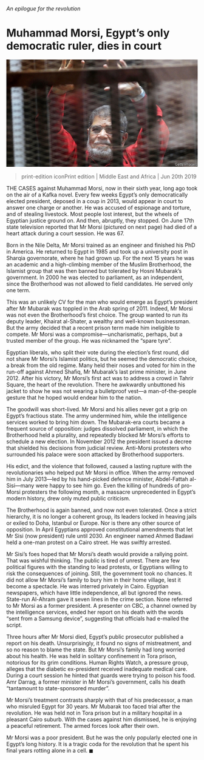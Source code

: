 ###### An epilogue for the revolution

# Muhammad Morsi, Egypt’s only democratic ruler, dies in court 

![image](images/20190622_map001.jpg) 

> print-edition iconPrint edition | Middle East and Africa | Jun 20th 2019 

THE CASES against Muhammad Morsi, now in their sixth year, long ago took on the air of a Kafka novel. Every few weeks Egypt’s only democratically elected president, deposed in a coup in 2013, would appear in court to answer one charge or another. He was accused of espionage and torture, and of stealing livestock. Most people lost interest, but the wheels of Egyptian justice ground on. And then, abruptly, they stopped. On June 17th state television reported that Mr Morsi (pictured on next page) had died of a heart attack during a court session. He was 67. 

Born in the Nile Delta, Mr Morsi trained as an engineer and finished his PhD in America. He returned to Egypt in 1985 and took up a university post in Sharqia governorate, where he had grown up. For the next 15 years he was an academic and a high-climbing member of the Muslim Brotherhood, the Islamist group that was then banned but tolerated by Hosni Mubarak’s government. In 2000 he was elected to parliament, as an independent, since the Brotherhood was not allowed to field candidates. He served only one term. 

This was an unlikely CV for the man who would emerge as Egypt’s president after Mr Mubarak was toppled in the Arab spring of 2011. Indeed, Mr Morsi was not even the Brotherhood’s first choice. The group wanted to run its deputy leader, Khairat al-Shater, a wealthy and well-known businessman. But the army decided that a recent prison term made him ineligible to compete. Mr Morsi was a compromise—uncharismatic, perhaps, but a trusted member of the group. He was nicknamed the “spare tyre”. 

Egyptian liberals, who split their vote during the election’s first round, did not share Mr Morsi’s Islamist politics, but he seemed the democratic choice, a break from the old regime. Many held their noses and voted for him in the run-off against Ahmed Shafiq, Mr Mubarak’s last prime minister, in June 2012. After his victory, Mr Morsi’s first act was to address a crowd in Tahrir Square, the heart of the revolution. There he awkwardly unbuttoned his jacket to show he was not wearing a bulletproof vest—a man-of-the-people gesture that he hoped would endear him to the nation. 

The goodwill was short-lived. Mr Morsi and his allies never got a grip on Egypt’s fractious state. The army undermined him, while the intelligence services worked to bring him down. The Mubarak-era courts became a frequent source of opposition: judges dissolved parliament, in which the Brotherhood held a plurality, and repeatedly blocked Mr Morsi’s efforts to schedule a new election. In November 2012 the president issued a decree that shielded his decisions from judicial review. Anti-Morsi protesters who surrounded his palace were soon attacked by Brotherhood supporters. 

His edict, and the violence that followed, caused a lasting rupture with the revolutionaries who helped put Mr Morsi in office. When the army removed him in July 2013—led by his hand-picked defence minister, Abdel-Fattah al-Sisi—many were happy to see him go. Even the killing of hundreds of pro-Morsi protesters the following month, a massacre unprecedented in Egypt’s modern history, drew only muted public criticism. 

The Brotherhood is again banned, and now not even tolerated. Once a strict hierarchy, it is no longer a coherent group, its leaders locked in heaving jails or exiled to Doha, Istanbul or Europe. Nor is there any other source of opposition. In April Egyptians approved constitutional amendments that let Mr Sisi (now president) rule until 2030. An engineer named Ahmed Badawi held a one-man protest on a Cairo street. He was swiftly arrested. 

Mr Sisi’s foes hoped that Mr Morsi’s death would provide a rallying point. That was wishful thinking. The public is tired of unrest. There are few political figures with the standing to lead protests, or Egyptians willing to risk the consequences of joining. Still, the government took no chances. It did not allow Mr Morsi’s family to bury him in their home village, lest it become a spectacle. He was interred privately in Cairo. Egyptian newspapers, which have little independence, all but ignored the news. State-run Al-Ahram gave it seven lines in the crime section. None referred to Mr Morsi as a former president. A presenter on CBC, a channel owned by the intelligence services, ended her report on his death with the words “sent from a Samsung device”, suggesting that officials had e-mailed the script. 

Three hours after Mr Morsi died, Egypt’s public prosecutor published a report on his death. Unsurprisingly, it found no signs of mistreatment, and so no reason to blame the state. But Mr Morsi’s family had long worried about his health. He was held in solitary confinement in Tora prison, notorious for its grim conditions. Human Rights Watch, a pressure group, alleges that the diabetic ex-president received inadequate medical care. During a court session he hinted that guards were trying to poison his food. Amr Darrag, a former minister in Mr Morsi’s government, calls his death “tantamount to state-sponsored murder”. 

Mr Morsi’s treatment contrasts sharply with that of his predecessor, a man who misruled Egypt for 30 years. Mr Mubarak too faced trial after the revolution. He was held not in Tora prison but in a military hospital in a pleasant Cairo suburb. With the cases against him dismissed, he is enjoying a peaceful retirement. The armed forces look after their own. 

Mr Morsi was a poor president. But he was the only popularly elected one in Egypt’s long history. It is a tragic coda for the revolution that he spent his final years rotting alone in a cell. ◼ 

